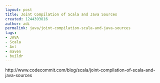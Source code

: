 ```yaml
---
layout: post
title: Joint Compilation of Scala and Java Sources
created: 1244393816
author: adi
permalink: java/joint-compilation-scala-and-java-sources
tags:
- JAVA
- Scala
- Ant
- maven
- buildr
---
```

<p>http://www.codecommit.com/blog/scala/joint-compilation-of-scala-and-java-sources</p>

